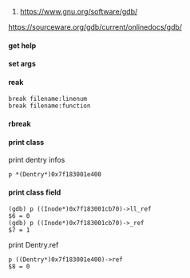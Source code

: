 1. https://www.gnu.org/software/gdb/

https://sourceware.org/gdb/current/onlinedocs/gdb/

#### get help

#### set args

#### reak
```
break filename:linenum
break filename:function
```

#### rbreak

#### print class
print dentry infos
```
p *(Dentry*)0x7f183001e400
```

#### print class field
```
(gdb) p ((Inode*)0x7f183001cb70)->ll_ref
$6 = 0
(gdb) p ((Inode*)0x7f183001cb70)->_ref
$7 = 1
```
print Dentry.ref
```
p ((Dentry*)0x7f183001e400)->ref
$8 = 0
```
